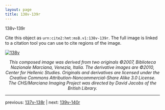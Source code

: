 ```yaml
---
layout: page
title: 138v-139r
---
```


138v-139r

Cite this object as `urn:cite2:hmt:msB.v1:138v-139r`. The full image is linked to a citation tool you can use to cite regions of the image.

[![138v](http://www.homermultitext.org/iipsrv?IIIF=/project/homer/pyramidal/deepzoom/hmt/vbbifolio/v1/vb_138v_139r.tif/full/800,/0/default.jpg)](http://www.homermultitext.org/ict2/?urn=urn:cite2:hmt:vbbifolio.v1:vb_138v_139r) 

<p style="text-align: center; font-style: italic;">This composed image was derived from two originals ©2007, Biblioteca Nazionale Marciana, Venezia, Italia. The derivative images are ©2010, Center for Hellenic Studies. Originals and derivatives are licensed under the Creative Commons Attribution-Noncommercial-Share Alike 3.0 License. The CHS/Marciana Imaging Project was directed by David Jacobs of the British Library.</p>

---

previous: [137v-138r](../137v-138r/) | next: [139v-140r](../139v-140r/)
